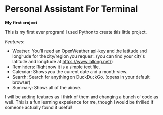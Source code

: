 # Personal Assistant For Terminal
**My first project**

This is my first ever program! I used Python to create this little project.

_Features_:
* Weather: You'll need an OpenWeather api-key and the latitude and longitude for the city/region you request. (you can find your city's latitude and longitude at https://www.latlong.net/)
* Reminders: Right now it is a simple text file.
* Calendar: Shows you the current date and a month-view.
* Search: Search for anything on DuckDuckGo. (opens in your default browser)
* Summary: Shows all of the above.

I will be adding features as I think of them and changing a bunch of code as well. This is a fun learning experience for me, though I would be thrilled if someone actually found it useful!
